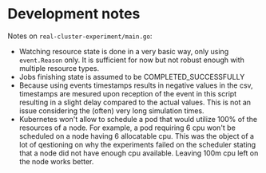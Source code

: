 # Development notes

Notes on `real-cluster-experiment/main.go`:

* Watching resource state is done in a very basic way, only using
    `event.Reason` only. It is sufficient for now but not robust enough with
    multiple resource types.
* Jobs finishing state is assumed to be COMPLETED_SUCCESSFULLY
* Because using events timestamps results in negative values in the csv,
    timestamps are mesured upon reception of the event in this script resulting
    in a slight delay compared to the actual values. This is not an issue
    considering the (often) very long simulation times.
* Kubernetes won't allow to schedule a pod that would utilize 100% of the
    resources of a node. For example, a pod requiring 6 cpu won't be scheduled
    on a node having 6 allocatable cpu. This was the object of a lot of
    qestioning on why the experiments failed on the scheduler stating that a
    node did not have enough cpu available. Leaving 100m cpu left on the node
    works better.
